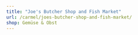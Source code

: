 ```yaml
---
title: "Joe's Butcher Shop and Fish Market"
url: /carmel/joes-butcher-shop-and-fish-market/
shop: Gemüse & Obst
---
```

